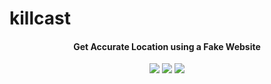 # killcast
<p></p>

<h4 align="center">
Get Accurate Location using a Fake Website
</h4>

<p align="center">
<img src="https://img.shields.io/badge/Python-3-brightgreen.svg?style=plastic">
<img src="https://img.shields.io/badge/Termux-✔-red.svg?style=plastic">
<img src="https://img.shields.io/badge/Chromecast.svg?style=plastic">
</p>
